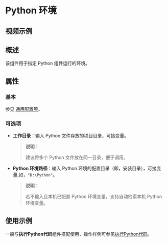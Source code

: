 # Python 环境

## 视频示例

## 概述

该组件用于指定 Python 组件运行的环境。

## 属性

### 基本

参见 [通用配置项](../Appendix/CommonConfigurationItems.md)。

### 可选项

- **工作目录**：输入 Python 文件存放的项目目录，可接变量。
  
  >**说明：**
  >
  > 建议将多个 Python 文件放在同一目录，便于调用。

- **Python 环境路径**：输入 Python 环境的配置目录（即，安装目录），可接变量,如，`"D:\Python"`。

  > **说明：**
  > 
  > 若不输入且本机已配置 Python 环境变量，支持自动检索本机 Python 环境变量。

## 使用示例

  一般与**执行Python代码**组件搭配使用，操作样例可参见[执行Python代码](activity/../PythonExcuteFile.md)。
